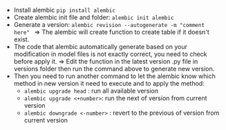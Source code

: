 * Install alembic ``pip install alembic``
* Create alembic init file and folder: ``alembic init alembic``
* Generate a version: ``alembic revision --autogenerate -m "comment here"
`` => The alembic will create function to create table if it doesn't exist.
* The code that alembic automatically generate based on your modification in model files is not exactly correct, you need to check before apply it. 
=> Edit the function in the latest version .py file in versions folder then run the command above to generate new version.
* Then you need to run another command to let the alembic know which method in new version it need to execute and to apply the method: 
  * ``alembic upgrade head`` : run all available version
  * ``alembic upgrade <+number>``: run the next <number> of version from current version
  * ``alembic downgrade <-number>`` : revert to the previous <number> of version from current version
